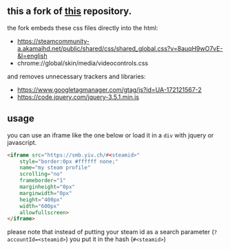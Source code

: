 this a fork of [this](https://github.com/gamer2810/steam-miniprofile/) repository.  
--
the fork embeds these css files directly into the html:
- https://steamcommunity-a.akamaihd.net/public/shared/css/shared_global.css?v=8auqH9wO7vE-&l=english
- chrome://global/skin/media/videocontrols.css
  
and removes unnecessary trackers and libraries:
- https://www.googletagmanager.com/gtag/js?id=UA-172121567-2
- https://code.jquery.com/jquery-3.5.1.min.js

usage
--
you can use an iframe like the one below or load it in a `div` with jquery or javascript.
```html
<iframe src="https://smb.yiu.ch/#<steamid>"
    style="border:0px #ffffff none;"
    name="my steam profile"
    scrolling="no"
    frameborder="1"
    marginheight="0px"
    marginwidth="0px"
    height="400px"
    width="600px"
    allowfullscreen>
</iframe>
```
please note that instead of putting your steam id as a search parameter (`?accountId=<steamid>`) you put it in the hash (`#<steamid>`)